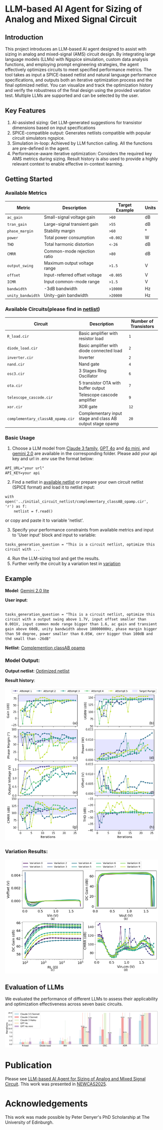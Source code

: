 # LLM-based AI Agent for Sizing of Analog and Mixed Signal Circuit

## Introduction

This project introduces an LLM-based AI agent designed to assist with sizing in analog and mixed-signal (AMS) circuit design. By integrating large language models (LLMs) with Ngspice simulation, custom data analysis functions, and employing prompt engineering strategies, the agent effectively optimizes circuits to meet specified performance metrics.
The tool takes as input a SPICE-based netlist and natural language performance specifications, and outputs both an iterative optimization process and the final optimized netlist. You can visualize and track the optimization history and verify the robustness of the final design using the provided variation test. Multiple LLMs are supported and can be selected by the user.

## Key Features

1. AI-assisted sizing: Get LLM-generated suggestions for transistor dimensions based on input specifications
2. SPICE-compatible output: Generates netlists compatible with popular circuit simulators ngspice.
3. Simulation in-loop: Achieved by LLM function calling. All the functions are pre-defined in the agent.
4. Performance-aware iterative optimization: Considers the required key AMS metrics during sizing. Result history is also used to provide a highly relevant context to enable effective in-context learning.

## Getting Started

### Available Metrics
| Metric            | Description                          | Target Example        | Units  |
|-------------------|--------------------------------------|-----------------------|--------|
| `ac_gain`         | Small-signal voltage gain            | `>60`                 | dB     |
| `tran_gain`       | Large-signal transient gain          | `>55`                 | dB     |
| `phase_margin`    | Stability margin                     | `>60`                 | °      |
| `power`           | Total power consumption              | `<0.002`                  | W     |
| `THD`             | Total harmonic distortion            | `<-26`                  | dB      |
| `CMRR`            | Common-mode rejection ratio          | `>80`                 | dB     |
| `output_swing`    | Maximum output voltage range         | `>1.5`                | V      |
| `offset`          | Input-referred offset voltage        | `<0.005`                  | V     |
| `ICMR`            | Input common-mode range              | `>1.5`                | V      |
| `bandwidth`       | -3dB bandwidth                       | `>10000`                | Hz    |
| `unity_bandwidth` | Unity-gain bandwidth                 | `>20000`                | Hz    |

### Available Circuits(please find in [netlist](/initial_circuit_netlist))
| Circuit                       | Description                                               | Number of Transistors |
|-------------------------------|-----------------------------------------------------------|-----------------------|
| `R_load.cir`                  | Basic amplifier with resistor load                        | `1`                   |
| `diode_load.cir`              | Basic amplifier with diode connected load                 | `2`                   |
| `inverter.cir`                | Inverter                                                  | `2`                   |
| `nand.cir`                    | Nand gate                                                 | `4`                   |
| `osc3.cir`                    | 3 Stages Ring Oscillator                                  | `6`                   |
| `ota.cir`                     | 5 transistor OTA with buffer output                       | `7`                   |
| `telescope_cascode.cir`       | Telescope cascode amplifier                               | `9`                   |
| `xor.cir`                     | XOR gate                                                  | `12`                  |
| `complementary_classAB_opamp.cir` | Complementary input stage and class AB output stage opamp | `20`                  |


### Basic Usage 
1. Choose a LLM model from [Claude 3 family](/agent_test_claude/agent_claude3.5.ipynb), [GPT 4o](/agent_test_gpt/agent_4o.ipynb) and [4o mini](/agent_test_gpt/agent_4omini.ipynb), and [gemini 2.0](/agent_test_gemini/gemini_2.0.ipynb) are available in the corresponding folder. 
Please add your api key and url in .env use the format below:
```
API_URL="your url"
API_KEY=your api
```
2. Find a netlist in [available netlist](/initial_circuit_netlist) or prepare your own circuit netlist (SPICE format) and load it to netlist input:
```
with open('../initial_circuit_netlist/complementary_classAB_opamp.cir', 'r') as f:
    netlist = f.read() 
```
or copy and paste it to variable 'netlist'.

3. Specify your performance constraints from available metrics and input to 'User input' block and input to variable:
```
tasks_generation_question = "This is a circuit netlist, optimize this circuit with ... "
```
4. Run the LLM-sizing tool and get the results.
5. Further verify the circuit by a variation test in [variation](/variation)

## Example 

**Model**: [Gemini 2.0 lite](/agent_test_gemini/gemini_2.0.ipynb)

**User input**:    
```

tasks_generation_question = "This is a circuit netlist, optimize this circuit with a output swing above 1.7V, input offset smaller than 0.001V, input common mode range bigger than 1.6, ac gain and transient gain above 60dB, unity bandwidth above 10000000Hz, phase margin bigger than 50 degree, power smaller than 0.05W, cmrr bigger than 100dB and thd small than -26dB"

```

**Netlist**: [Complemention classAB opamp](/initial_circuit_netlist/complementary_classAB_opamp.cir)

### Model Output:

**Output netlist**: [Optimized netlist](/variation/a5.cir)

**Result history**:

![Optimization results for the opamp.](/figures/railtorail_subplots_4x2.png)

### Variation Results:

![Variation results.](/figures/a5_bias_var_subplots.png) 

## Evaluation of LLMs

We evaluated the performance of different LLMs to assess their applicability and optimization effectiveness across seven basic circuits. 

![Performance comparison of different LLMs](/figures/performance.png) 

# Publication

Please see [LLM-based AI Agent for Sizing of Analog and Mixed Signal Circuit](https://arxiv.org/abs/2504.11497). This work was presented in [NEWCAS2025](https://www.newcas2025.com/).

# Acknowledgements 

This work was made possible by Peter Denyer's PhD Scholarship at The University of Edinburgh.
